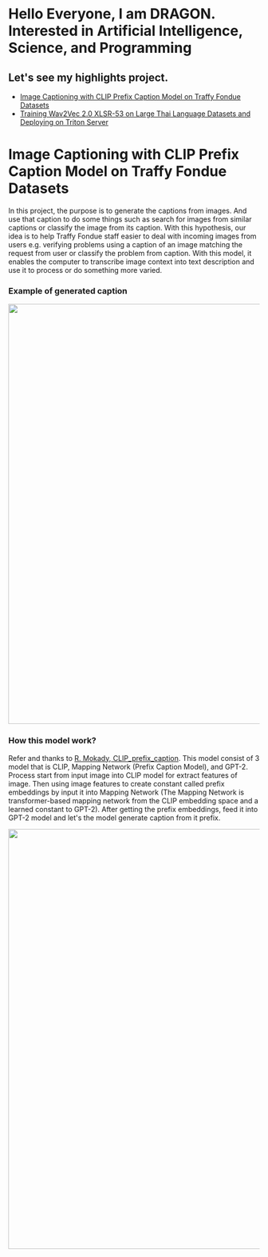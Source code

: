 <h1> Hello Everyone, I am DRAGON. <br />Interested in Artificial Intelligence, Science, and Programming </h1>
<b><h2> Let's see my highlights project. </h2></b>
<ul>
  <li> <a href="/#-image-captioning-with-clip-prefix-caption-model-on-traffy-fondue-datasets-/">Image Captioning with CLIP Prefix Caption Model on Traffy Fondue Datasets</a> </li>
  <li> <a href="/#/">Training Wav2Vec 2.0 XLSR-53 on Large Thai Language Datasets and Deploying on Triton Server</a> </li>
</ul>

<h1> Image Captioning with CLIP Prefix Caption Model on Traffy Fondue Datasets </h1>
In this project, the purpose is to generate the captions from images. And use that caption to do some things such as search for images from similar captions or classify the image from its caption. With this hypothesis, our idea is to help Traffy Fondue staff easier to deal with incoming images from users e.g. verifying problems using a caption of an image matching the request from user or classify the problem from caption. With this model, it enables the computer to transcribe image context into text description and use it to process or do something more varied.

<h3> Example of generated caption </h3>
<div align="center">
  <img width="840" hight="460" align="center" src="https://firebasestorage.googleapis.com/v0/b/second-try-cb-pirwud.appspot.com/o/Pic%20CLIP%20CAP%203.png?alt=media&token=f1b6809e-fe9a-487a-aa3d-f15f300b6026">
</div>

<h3> How this model work? </h3>
<p> Refer and thanks to <a href="https://github.com/rmokady/CLIP_prefix_caption">R. Mokady, CLIP_prefix_caption</a>. This model consist of 3 model that is CLIP, Mapping Network (Prefix Caption Model), and GPT-2. Process start from input image into CLIP model for extract features of image. Then using image features to create constant called prefix embeddings by input it into Mapping Network (The Mapping Network is transformer-based mapping network from the CLIP embedding space and a learned constant to GPT-2). After getting the prefix embeddings, feed it into GPT-2 model and let's the model generate caption from it prefix.</p>
<div align="center">
  <img width="840" hight="460" align="center" src="https://firebasestorage.googleapis.com/v0/b/second-try-cb-pirwud.appspot.com/o/Pic%20CLIP%20CAP%202.png?alt=media&token=91bf01ff-9c45-427d-8f71-483041f30c88">
</div>
